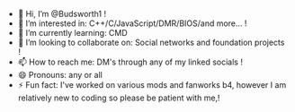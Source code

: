 - 👋 Hi, I’m @Budsworth1 !
- 👀 I’m interested in: C++/C/JavaScript/DMR/BIOS/and more... !
- 🌱 I’m currently learning: CMD
- 💞️ I’m looking to collaborate on: Social networks and foundation projects !
- 📫 How to reach me: DM's through any of my linked socials !
- 😄 Pronouns: any or all
- ⚡ Fun fact: I've worked on various mods and fanworks b4, however I am relatively new to coding so please be patient with me,!

<!---
Budsworth/Budsworth is a ✨ special ✨ repository because its `README.md` (this file) appears on your GitHub profile.
You can click the Preview link to take a look at your changes.
--->
